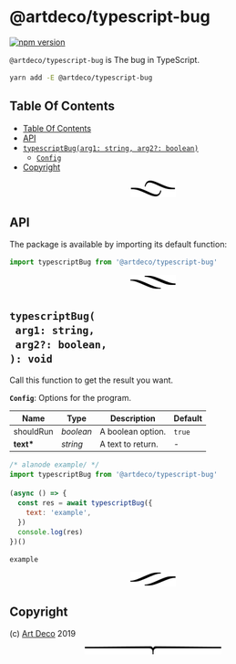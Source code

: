 # @artdeco/typescript-bug

[![npm version](https://badge.fury.io/js/@artdeco/typescript-bug.svg)](https://npmjs.org/package/@artdeco/typescript-bug)

`@artdeco/typescript-bug` is The bug in TypeScript.

```sh
yarn add -E @artdeco/typescript-bug
```

## Table Of Contents

- [Table Of Contents](#table-of-contents)
- [API](#api)
- [`typescriptBug(arg1: string, arg2?: boolean)`](#mynewpackagearg1-stringarg2-boolean-void)
  * [`Config`](#type-config)
- [Copyright](#copyright)

<p align="center"><a href="#table-of-contents"><img src=".documentary/section-breaks/0.svg?sanitize=true"></a></p>

## API

The package is available by importing its default function:

```js
import typescriptBug from '@artdeco/typescript-bug'
```

<p align="center"><a href="#table-of-contents"><img src=".documentary/section-breaks/1.svg?sanitize=true"></a></p>

## `typescriptBug(`<br/>&nbsp;&nbsp;`arg1: string,`<br/>&nbsp;&nbsp;`arg2?: boolean,`<br/>`): void`

Call this function to get the result you want.

__<a name="type-config">`Config`</a>__: Options for the program.

|   Name    |   Type    |    Description    | Default |
| --------- | --------- | ----------------- | ------- |
| shouldRun | _boolean_ | A boolean option. | `true`  |
| __text*__ | _string_  | A text to return. | -       |

```js
/* alanode example/ */
import typescriptBug from '@artdeco/typescript-bug'

(async () => {
  const res = await typescriptBug({
    text: 'example',
  })
  console.log(res)
})()
```
```
example
```

<p align="center"><a href="#table-of-contents"><img src=".documentary/section-breaks/2.svg?sanitize=true"></a></p>

## Copyright

(c) [Art Deco][1] 2019

[1]: https://artd.eco

<p align="center"><a href="#table-of-contents"><img src=".documentary/section-breaks/-1.svg?sanitize=true"></a></p>